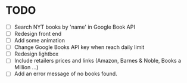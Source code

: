 # TODO

- [ ] Search NYT books by 'name' in Google Book API
- [ ] Redesign front end
- [ ] Add some animation
- [ ] Change Google Books API key when reach daily limit
- [ ] Redesign lightbox
- [ ] Include retailers prices and links (Amazon, Barnes & Noble, Books a Million ...)
- [ ] Add an error message of no books found.